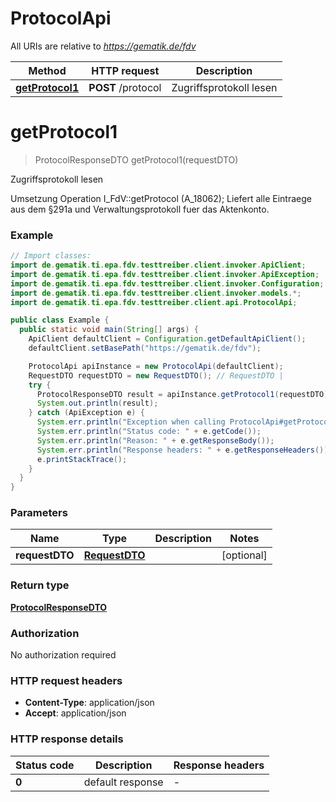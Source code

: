 # ProtocolApi

All URIs are relative to *https://gematik.de/fdv*

Method | HTTP request | Description
------------- | ------------- | -------------
[**getProtocol1**](ProtocolApi.md#getProtocol1) | **POST** /protocol | Zugriffsprotokoll lesen


<a name="getProtocol1"></a>
# **getProtocol1**
> ProtocolResponseDTO getProtocol1(requestDTO)

Zugriffsprotokoll lesen

Umsetzung Operation I_FdV::getProtocol (A_18062); Liefert alle Eintraege aus dem §291a und Verwaltungsprotokoll fuer das Aktenkonto.

### Example
```java
// Import classes:
import de.gematik.ti.epa.fdv.testtreiber.client.invoker.ApiClient;
import de.gematik.ti.epa.fdv.testtreiber.client.invoker.ApiException;
import de.gematik.ti.epa.fdv.testtreiber.client.invoker.Configuration;
import de.gematik.ti.epa.fdv.testtreiber.client.invoker.models.*;
import de.gematik.ti.epa.fdv.testtreiber.client.api.ProtocolApi;

public class Example {
  public static void main(String[] args) {
    ApiClient defaultClient = Configuration.getDefaultApiClient();
    defaultClient.setBasePath("https://gematik.de/fdv");

    ProtocolApi apiInstance = new ProtocolApi(defaultClient);
    RequestDTO requestDTO = new RequestDTO(); // RequestDTO | 
    try {
      ProtocolResponseDTO result = apiInstance.getProtocol1(requestDTO);
      System.out.println(result);
    } catch (ApiException e) {
      System.err.println("Exception when calling ProtocolApi#getProtocol1");
      System.err.println("Status code: " + e.getCode());
      System.err.println("Reason: " + e.getResponseBody());
      System.err.println("Response headers: " + e.getResponseHeaders());
      e.printStackTrace();
    }
  }
}
```

### Parameters

Name | Type | Description  | Notes
------------- | ------------- | ------------- | -------------
 **requestDTO** | [**RequestDTO**](RequestDTO.md)|  | [optional]

### Return type

[**ProtocolResponseDTO**](ProtocolResponseDTO.md)

### Authorization

No authorization required

### HTTP request headers

 - **Content-Type**: application/json
 - **Accept**: application/json

### HTTP response details
| Status code | Description | Response headers |
|-------------|-------------|------------------|
**0** | default response |  -  |

